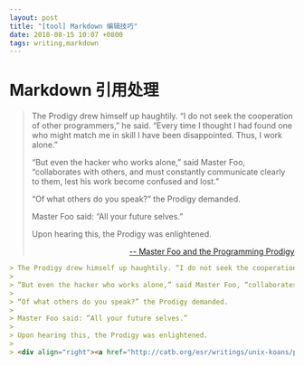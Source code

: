 ```yaml
---
layout: post
title: "[tool] Markdown 编辑技巧"
date: 2018-08-15 10:07 +0800
tags: writing,markdown
---
```


# Markdown 引用处理

> The Prodigy drew himself up haughtily. “I do not seek the cooperation of other programmers,” he said. “Every time I thought I had found one who might match me in skill I have been disappointed. Thus, I work alone.”
>
> “But even the hacker who works alone,” said Master Foo, “collaborates with others, and must constantly communicate clearly to them, lest his work become confused and lost.”
>
> “Of what others do you speak?” the Prodigy demanded.
>
> Master Foo said: “All your future selves.”
>
> Upon hearing this, the Prodigy was enlightened.
>
> <div align="right"><a href="http://catb.org/esr/writings/unix-koans/prodigy.html"> -- Master Foo and the Programming Prodigy</a></div>

```markdown
> The Prodigy drew himself up haughtily. “I do not seek the cooperation of other programmers,” he said. “Every time I thought I had found one who might match me in skill I have been disappointed. Thus, I work alone.”
>
> “But even the hacker who works alone,” said Master Foo, “collaborates with others, and must constantly communicate clearly to them, lest his work become confused and lost.”
>
> “Of what others do you speak?” the Prodigy demanded.
>
> Master Foo said: “All your future selves.”
>
> Upon hearing this, the Prodigy was enlightened.
>
> <div align="right"><a href="http://catb.org/esr/writings/unix-koans/prodigy.html"> -- Master Foo and the Programming Prodigy</a></div>
```